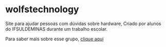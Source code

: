 # wolfstechnology
Site para ajudar pessoas com dúvidas sobre hardware, Criado por alunos do IFSULDEMINAS durante um trabalho escolar.

Para saber mais sobre esse grupo, [clique aqui](https://arthurlobopro.github.io/wolfstechnology/html/sobre.html)
